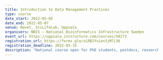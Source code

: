 ```yaml
---
title: Introduction to Data Management Practices
type: course
date_start: 2022-05-05
date_end: 2022-05-07
venue: Navet, SciLifeLab, Uppsala
organisers: NBIS – National Bioinformatics Infrastructure Sweden
event_url: https://uppsala.instructure.com/courses/58273
registration_url: https://forms.gle/sLRBJYsien3jM7i36
registration_deadline: 2022-03-15
description: "National course open for PhD students, postdocs, researchers and other employees within all Swedish universities. This course will introduce important aspects of Research Data Management through a series of lectures and hands-on computer exercises. The course is intended for researchers that want to take the first steps towards a more systematic and reproducible approach to analysing and managing research data."
---
```

